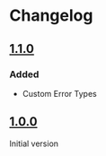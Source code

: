 # Changelog
## [1.1.0]
### Added
- Custom Error Types

## [1.0.0]
Initial version

[1.1.0]: https://github.com/Karthik99999/brawlstarsrb/tree/v1.1.0
[1.0.0]: https://github.com/Karthik99999/brawlstarsrb/tree/v1.0.0